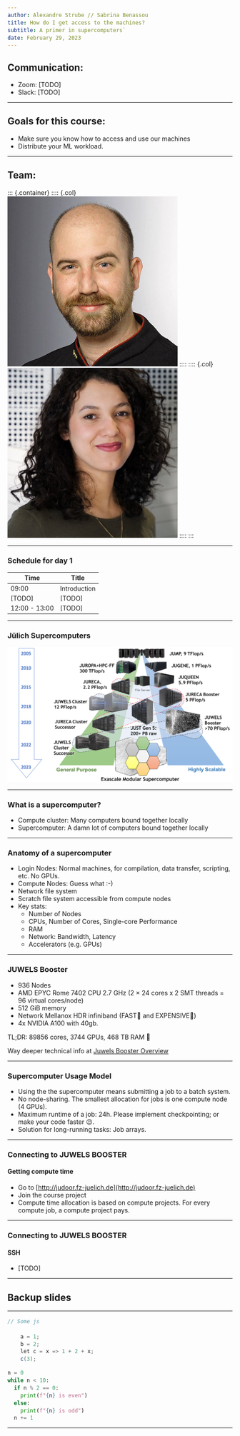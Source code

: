 ```yaml
---
author: Alexandre Strube // Sabrina Benassou
title: How do I get access to the machines? 
subtitle: A primer in supercomputers`
date: February 29, 2023
---
```

## Communication:

- Zoom: [TODO]
- Slack: [TODO]

---

## Goals for this course:

- Make sure you know how to access and use our machines
- Distribute your ML workload.

---

## Team:

::: {.container}
:::: {.col}
![Alexandre Strube](pics/alex.jpg)
::::
:::: {.col}
![Sabrina Benassou](pics/sabrina.jpg)
::::
:::

---

### Schedule for day 1

| Time          | Title        |
| ------------- | -----------  |
| 09:00         | Introduction |
| [TODO]        | [TODO]       |
| 12:00 - 13:00 | [TODO]       |

---

### Jülich Supercomputers

![JSC Supercomputer Stragegy](images/machines.png)

---

### What is a supercomputer?

- Compute cluster: Many computers bound together locally
- Supercomputer: A damn lot of computers bound together locally

---

### Anatomy of a supercomputer

-  Login Nodes: Normal machines, for compilation, data transfer,  scripting, etc. No GPUs.
- Compute Nodes: Guess what :-)
- Network file system
- Scratch file system accessible from compute nodes
- Key stats:
    - Number of Nodes
    - CPUs, Number of Cores, Single-core Performance
    - RAM
    - Network: Bandwidth, Latency
    - Accelerators (e.g. GPUs)

---

### JUWELS Booster

- 936 Nodes
- AMD EPYC Rome 7402 CPU 2.7 GHz (2 × 24 cores x 2 SMT threads = 96 virtual cores/node)
- 512 GiB memory
- Network Mellanox HDR infiniband (FAST💨 and EXPENSIVE💸)
- 4x NVIDIA A100 with 40gb.

TL;DR: 89856 cores, 3744 GPUs, 468 TB RAM 💪

Way deeper technical info at [Juwels Booster Overview](https://apps.fz-juelich.de/jsc/hps/juwels/booster-overview.html)

---

### Supercomputer Usage Model
- Using the the supercomputer means submitting a job to a batch system.
- No node-sharing. The smallest allocation for jobs is one compute node (4 GPUs).
- Maximum runtime of a job: 24h. Please implement checkpointing; or make your code faster 😉.
- Solution for long-running tasks: Job arrays.

---

### Connecting to JUWELS BOOSTER

#### Getting compute time
- Go to [http://judoor.fz-juelich.de](http://judoor.fz-juelich.de)
- Join the course project
- Compute time allocation is based on compute projects. For every compute job, a compute project pays.

---

### Connecting to JUWELS BOOSTER

#### SSH
- [TODO]

---


## Backup slides

---

``` {.java .number-lines}
// Some js

    a = 1;
    b = 2;
    let c = x => 1 + 2 + x;
    c(3);

```

```python
n = 0
while n < 10:
  if n % 2 == 0:
    print(f"{n} is even")
  else:
    print(f"{n} is odd")
  n += 1
```

---